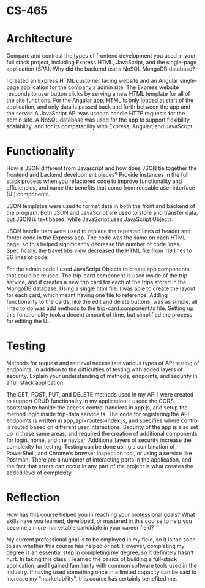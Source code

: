 # CS-465
# Architecture
Compare and contrast the types of frontend development you used in your full stack project, including Express HTML, JavaScript, and the single-page application (SPA).
Why did the backend use a NoSQL MongoDB database?

I created an Express HTML customer facing website and an Angular single-page application for the company's admin site. The Express website responds to user button clicks by serving a new HTML template for all of the site functions. For the Angular app, HTML is only loaded at start of the application, and only data is passed back and forth between the app and the server. A JavaScript API was used to handle HTTP requests for the admin site. A NoSQL database was used for the app to support flexibility, scalability, and for its compatability with Express, Angular, and JavaScript. 


# Functionality
How is JSON different from Javascript and how does JSON tie together the frontend and backend development pieces?
Provide instances in the full stack process when you refactored code to improve functionality and efficiencies, and name the benefits that come from reusable user interface (UI) components.

JSON templates were used to format data in both the front and backend of the program. Both JSON and JavaScript are used to store and transfer data, but JSON is text based, while JavaScript uses JavaScript Objects. 

JSON handle bars were used to replace the repeated lines of header and footer code in the Express app. The code was the same on each HTML page, so this helped significantly decrease the number of code lines. Specifically, the travel.hbs view decreased the HTML file from 119 lines to 36 lines of code. 

For the admin code I used JavaScript Objects to create app components that could be reused. The trip-card component is used inside of the trip service, and it creates a new trip card for each of the trips stored in the MongoDB database. Using a single html file, I was able to create the layout for each card, which meant having one file to reference. Adding functionality to the cards, like the edit and delete buttons, was as simple: all I had to do was add methods to the trip-card.component.ts file. Setting up this functionality took a decent amount of time, but simplified the process for editing the UI.

# Testing
Methods for request and retrieval necessitate various types of API testing of endpoints, in addition to the difficulties of testing with added layers of security. Explain your understanding of methods, endpoints, and security in a full stack application. 

The GET, POST, PUT, and DELETE methods used in my API I were created to support CRUD functionality in my application. I useed the CORS bootstrap to hanlde the access control handlers in app.js, and setup the method logic inside trip-data.service.ts. The code for registering the API endpoints is written in app_api>routes>index.js, and specifies where control is routed based on different user interactions. Security of the app is also set up in these same areas, and required the creation of additional components for login, home, and the navbar. Additional layers of security increase the complexity for testing. Testing can be done using a combination of PowerShell, and Chrome's browser inspection tool, or using a service like Postman. There are a numbner of interacting parts in the application, and the fact that errors can occur in any part of the project is what creates the added level of complexity. 

# Reflection
How has this course helped you in reaching your professional goals? What skills have you learned, developed, or mastered in this course to help you become a more marketable candidate in your career field?

My current professional goal is to be employed in my field, so it is too soon to say whether this course has helped or not. However, completing my degree is an essential step in completing my degree, so it definitely hasn't hurt. In taking this class, I learned the basics of building a full-stack application, and I gained familiarity with common software tools used in the industry. If having used something once in a limited capacity can be said to increase my "marketability", this course has certainly benefited me.
